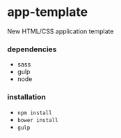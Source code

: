 # app-template
New HTML/CSS application template

### dependencies

* sass
* gulp
* node


### installation

* `npm install` 
* `bower install`
* `gulp`